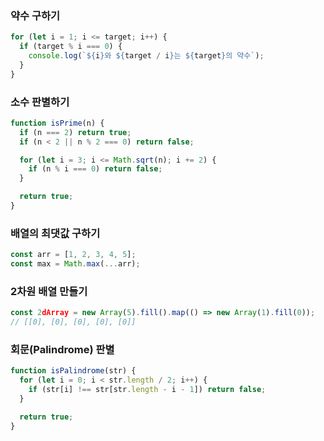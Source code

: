 ### 약수 구하기

```js
for (let i = 1; i <= target; i++) {
  if (target % i === 0) {
    console.log(`${i}와 ${target / i}는 ${target}의 약수`);
  }
}
```

### 소수 판별하기

```js
function isPrime(n) {
  if (n === 2) return true;
  if (n < 2 || n % 2 === 0) return false;

  for (let i = 3; i <= Math.sqrt(n); i += 2) {
    if (n % i === 0) return false;
  }

  return true;
}
```

### 배열의 최댓값 구하기

```js
const arr = [1, 2, 3, 4, 5];
const max = Math.max(...arr);
```

### 2차원 배열 만들기

```js
const 2dArray = new Array(5).fill().map(() => new Array(1).fill(0));
// [[0], [0], [0], [0], [0]]
```

### 회문(Palindrome) 판별

```js
function isPalindrome(str) {
  for (let i = 0; i < str.length / 2; i++) {
    if (str[i] !== str[str.length - i - 1]) return false;
  }

  return true;
}
```
